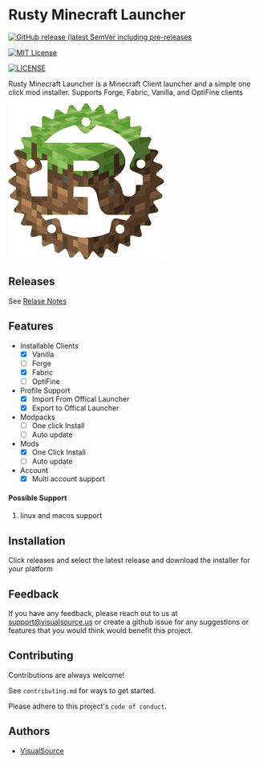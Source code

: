 # Rusty Minecraft Launcher

[<img src="https://img.shields.io/github/v/release/VisualSource/rusty-mc-launcher?include_prereleases" alt="GitHub release (latest SemVer including pre-releases"/>](publish)

[<img src="https://github.com/VisualSource/rusty-mc-launcher/actions/workflows/publish.yml/badge.svg" alt="MIT License"/>](https://github.com/VisualSource/rusty-mc-launcher/actions/workflows/publish.yml)

[<img src="https://img.shields.io/apm/l/atomic-design-ui.svg" alt="LICENSE"/>](https://github.com/VisualSource/rusty-mc-launcher/blob/master/)

Rusty Minecraft Launcher is a Minecraft Client launcher and a simple one click mod installer.
Supports Forge, Fabric, Vanilla, and OptiFine clients

![Logo](https://raw.githubusercontent.com/VisualSource/rusty-mc-launcher/master/src-tauri/icons/Square310x310Logo.png)

## Releases

See [Relase Notes](RELEASE_NOTES.md)

## Features

- Installable Clients
  - [x] Vanilla
  - [ ] Forge
  - [x] Fabric
  - [ ] OptiFine
- Profile Support
  - [x] Import From Offical Launcher
  - [x] Export to Offical Launcher
- Modpacks
  - [ ] One click Install
  - [ ] Auto update
- Mods
  - [x] One Click Install
  - [ ] Auto update
- Account
  - [x] Multi account support

#### Possible Support

1.  linux and macos support

## Installation

Click releases and select the latest release and download
the installer for your platform

## Feedback

If you have any feedback, please reach out to us at support@visualsource.us
or create a github issue for any suggestions or features that you would think would benefit this project.

## Contributing

Contributions are always welcome!

See `contributing.md` for ways to get started.

Please adhere to this project's `code of conduct`.

## Authors

- [VisualSource](https://www.github.com/VisualSource)
